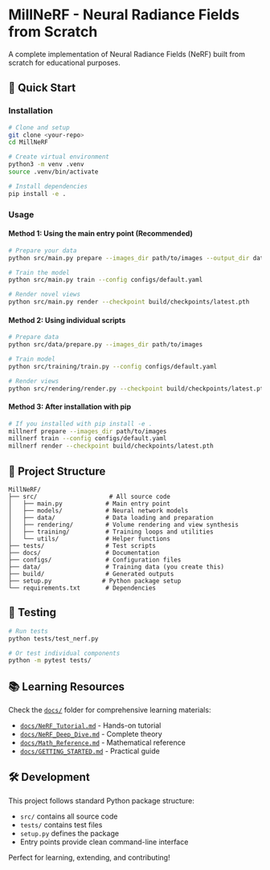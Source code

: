 # MillNeRF - Neural Radiance Fields from Scratch

A complete implementation of Neural Radiance Fields (NeRF) built from scratch for educational purposes.

## 🚀 Quick Start

### Installation
```bash
# Clone and setup
git clone <your-repo>
cd MillNeRF

# Create virtual environment
python3 -m venv .venv
source .venv/bin/activate

# Install dependencies
pip install -e .
```

### Usage

#### Method 1: Using the main entry point (Recommended)
```bash
# Prepare your data
python src/main.py prepare --images_dir path/to/images --output_dir data

# Train the model
python src/main.py train --config configs/default.yaml

# Render novel views
python src/main.py render --checkpoint build/checkpoints/latest.pth
```

#### Method 2: Using individual scripts
```bash
# Prepare data
python src/data/prepare.py --images_dir path/to/images

# Train model  
python src/training/train.py --config configs/default.yaml

# Render views
python src/rendering/render.py --checkpoint build/checkpoints/latest.pth
```

#### Method 3: After installation with pip
```bash
# If you installed with pip install -e .
millnerf prepare --images_dir path/to/images
millnerf train --config configs/default.yaml
millnerf render --checkpoint build/checkpoints/latest.pth
```

## 📁 Project Structure

```
MillNeRF/
├── src/                    # All source code
│   ├── main.py            # Main entry point
│   ├── models/            # Neural network models
│   ├── data/              # Data loading and preparation
│   ├── rendering/         # Volume rendering and view synthesis
│   ├── training/          # Training loops and utilities
│   └── utils/             # Helper functions
├── tests/                 # Test scripts
├── docs/                  # Documentation
├── configs/               # Configuration files
├── data/                  # Training data (you create this)
├── build/                 # Generated outputs
├── setup.py              # Python package setup
└── requirements.txt       # Dependencies
```

## 🧪 Testing

```bash
# Run tests
python tests/test_nerf.py

# Or test individual components
python -m pytest tests/
```

## 📚 Learning Resources

Check the [`docs/`](docs/) folder for comprehensive learning materials:
- [`docs/NeRF_Tutorial.md`](docs/NeRF_Tutorial.md) - Hands-on tutorial
- [`docs/NeRF_Deep_Dive.md`](docs/NeRF_Deep_Dive.md) - Complete theory
- [`docs/Math_Reference.md`](docs/Math_Reference.md) - Mathematical reference
- [`docs/GETTING_STARTED.md`](docs/GETTING_STARTED.md) - Practical guide

## 🛠️ Development

This project follows standard Python package structure:
- `src/` contains all source code
- `tests/` contains test files  
- `setup.py` defines the package
- Entry points provide clean command-line interface

Perfect for learning, extending, and contributing!